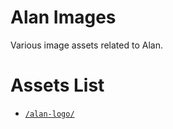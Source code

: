 # Alan Images

Various image assets related to Alan.


# Assets List

- [`/alan-logo/`](./alan-logo/)


<!-- EOF -->
